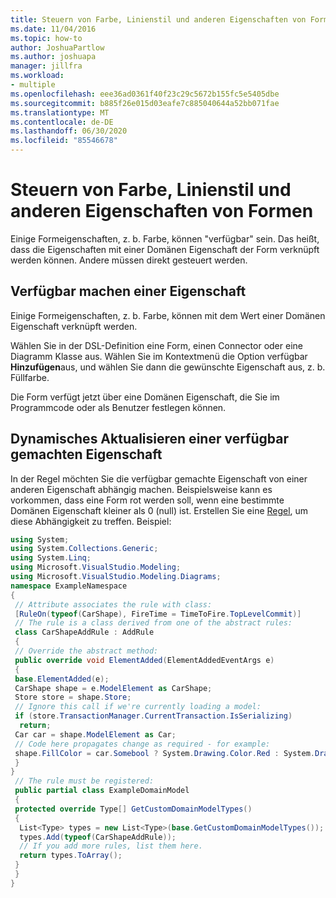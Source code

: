 ```yaml
---
title: Steuern von Farbe, Linienstil und anderen Eigenschaften von Formen
ms.date: 11/04/2016
ms.topic: how-to
author: JoshuaPartlow
ms.author: joshuapa
manager: jillfra
ms.workload:
- multiple
ms.openlocfilehash: eee36ad0361f40f23c29c5672b155fc5e5405dbe
ms.sourcegitcommit: b885f26e015d03eafe7c885040644a52bb071fae
ms.translationtype: MT
ms.contentlocale: de-DE
ms.lasthandoff: 06/30/2020
ms.locfileid: "85546678"
---
```

# <a name="controlling-color-line-style-and-other-shape-properties"></a>Steuern von Farbe, Linienstil und anderen Eigenschaften von Formen

Einige Formeigenschaften, z. b. Farbe, können "verfügbar" sein. Das heißt, dass die Eigenschaften mit einer Domänen Eigenschaft der Form verknüpft werden können. Andere müssen direkt gesteuert werden.

## <a name="exposing-a-property"></a>Verfügbar machen einer Eigenschaft
 Einige Formeigenschaften, z. b. Farbe, können mit dem Wert einer Domänen Eigenschaft verknüpft werden.

 Wählen Sie in der DSL-Definition eine Form, einen Connector oder eine Diagramm Klasse aus. Wählen Sie im Kontextmenü die Option verfügbar **Hinzufügen**aus, und wählen Sie dann die gewünschte Eigenschaft aus, z. b. Füllfarbe.

 Die Form verfügt jetzt über eine Domänen Eigenschaft, die Sie im Programmcode oder als Benutzer festlegen können.

## <a name="dynamically-updating-an-exposed-property"></a>Dynamisches Aktualisieren einer verfügbar gemachten Eigenschaft
 In der Regel möchten Sie die verfügbar gemachte Eigenschaft von einer anderen Eigenschaft abhängig machen. Beispielsweise kann es vorkommen, dass eine Form rot werden soll, wenn eine bestimmte Domänen Eigenschaft kleiner als 0 (null) ist. Erstellen Sie eine [Regel](../modeling/rules-propagate-changes-within-the-model.md), um diese Abhängigkeit zu treffen. Beispiel:

```csharp
using System;
using System.Collections.Generic;
using System.Linq;
using Microsoft.VisualStudio.Modeling;
using Microsoft.VisualStudio.Modeling.Diagrams;
namespace ExampleNamespace
{
 // Attribute associates the rule with class:
 [RuleOn(typeof(CarShape), FireTime = TimeToFire.TopLevelCommit)]
 // The rule is a class derived from one of the abstract rules:
 class CarShapeAddRule : AddRule
 {
 // Override the abstract method:
 public override void ElementAdded(ElementAddedEventArgs e)
 {
 base.ElementAdded(e);
 CarShape shape = e.ModelElement as CarShape;
 Store store = shape.Store;
 // Ignore this call if we're currently loading a model:
 if (store.TransactionManager.CurrentTransaction.IsSerializing)
  return;
 Car car = shape.ModelElement as Car;
 // Code here propagates change as required - for example:
 shape.FillColor = car.Somebool ? System.Drawing.Color.Red : System.Drawing.Color.Green;
 }
}
 // The rule must be registered:
 public partial class ExampleDomainModel
 {
 protected override Type[] GetCustomDomainModelTypes()
 {
  List<Type> types = new List<Type>(base.GetCustomDomainModelTypes());
  types.Add(typeof(CarShapeAddRule));
  // If you add more rules, list them here.
  return types.ToArray();
 }
 }
}
```